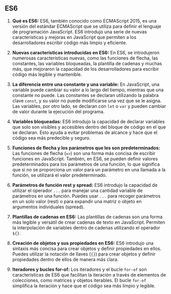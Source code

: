 ## ES6

1. **Qué es ES6:** ES6, también conocido como ECMAScript 2015, es una versión del estándar ECMAScript que se utiliza para definir el lenguaje de programación JavaScript. ES6 introdujo una serie de nuevas características y mejoras en JavaScript que permiten a los desarrolladores escribir código más limpio y eficiente.

2. **Nuevas características introducidas en ES6:** En ES6, se introdujeron numerosas características nuevas, como las funciones de flecha, las constantes, las variables bloqueadas, la plantilla de cadenas y muchas más, que mejoraron la capacidad de los desarrolladores para escribir código más legible y mantenible.

3. **La diferencia entre una constante y una variable:** En JavaScript, una variable puede cambiar su valor a lo largo del tiempo, mientras que una constante no puede. Las constantes se declaran utilizando la palabra clave `const`, y su valor no puede modificarse una vez que se le asigna. Las variables, por otro lado, se declaran con `let` o `var` y pueden cambiar de valor durante la ejecución del programa.

4. **Variables bloqueadas:** ES6 introdujo la capacidad de declarar variables que solo son visibles y accesibles dentro del bloque de código en el que se declaran. Esto ayuda a evitar problemas de alcance y hace que el código sea más predecible y seguro.

5. **Funciones de flecha y los parámetros que les son predeterminados:** Las funciones de flecha (`=>`) son una forma más concisa de escribir funciones en JavaScript. También, en ES6, se pueden definir valores predeterminados para los parámetros de una función, lo que significa que si no se proporciona un valor para un parámetro en una llamada a la función, se utilizará el valor predeterminado.

6. **Parámetros de función rest y spread:** ES6 introdujo la capacidad de utilizar el operador `...` para manejar una cantidad variable de parámetros en una función. Puedes usar `...` para recoger parámetros en un solo valor (rest) o para expandir una matriz o objeto en argumentos individuales (spread).

7. **Plantillas de cadenas en ES6:** Las plantillas de cadenas son una forma más legible y versátil de crear cadenas de texto en JavaScript. Permiten la interpolación de variables dentro de cadenas utilizando el operador `${}`.

8. **Creación de objetos y sus propiedades en ES6:** ES6 introdujo una sintaxis más concisa para crear objetos y definir propiedades en ellos. Puedes utilizar la notación de llaves (`{}`) para crear objetos y definir propiedades dentro de ellos de manera más clara.

9. **Iteradores y bucles for-of:** Los iteradores y el bucle `for-of` son características de ES6 que facilitan la iteración a través de elementos de colecciones, como matrices y objetos iterables. El bucle `for-of` simplifica la iteración y hace que el código sea más limpio y legible.